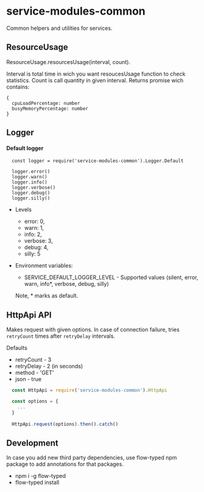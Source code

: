 # service-modules-common
Common helpers and utilities for services.
 
## ResourceUsage

ResourceUsage.resourcesUsage(interval, count). 

Interval is total time in wich you want resoucesUsage function to check statistics. Count is call quantity in given interval. 
Returns promise wich contains: 

  ```
  {
    cpuLoadPercentage: number
    busyMemoryPercentage: number
  }
  ```
 
## Logger

#### Default logger
  ```$xslt
    const logger = require('service-modules-common').Logger.Default
    
    logger.error()
    logger.warn()
    logger.info()
    logger.verbose()
    logger.debug()
    logger.silly()
  ```    
  
* Levels
   - error: 0,
   - warn: 1,
   - info: 2,
   - verbose: 3,
   - debug: 4,
   - silly: 5  
  
 
* Environment variables:
    - SERVICE_DEFAULT_LOGGER_LEVEL - Supported values (silent, error, warn, info*, verbose, debug, silly)

  Note, * marks as default.


## HttpApi API

Makes request with given options. In case of connection failure, tries `retryCount` times after `retryDelay` intervals.
 
Defaults
 * retryCount - 3
 * retryDelay - 2 (in seconds)
 * method - 'GET'
 * json - true
 
  ``` javascript
    const HttpApi = require('service-modules-common').HttpApi
  
    const options = {
      ...
    }
    
    HttpApi.request(options).then().catch() 
  ```

## Development
In case you add new third party dependencies, use flow-typed npm package to add annotations for that packages.
 * npm i -g flow-typed
 * flow-typed install
